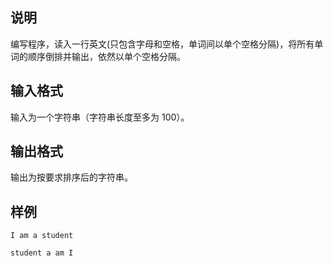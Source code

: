 <h2>说明</h2>

编写程序，读入一行英文(只包含字母和空格，单词间以单个空格分隔)，将所有单词的顺序倒排并输出，依然以单个空格分隔。
<h2>输入格式</h2>

输入为一个字符串（字符串长度至多为 $100$）。

<h2>输出格式</h2>

输出为按要求排序后的字符串。

<h2>样例</h2>
<pre><code class="language-input1">I am a student</code></pre><pre><code class="language-output1">student a am I</code></pre>
